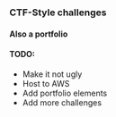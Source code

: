### CTF-Style challenges

#### Also a portfolio

#### TODO:

- Make it not ugly
- Host to AWS
- Add portfolio elements
- Add more challenges
